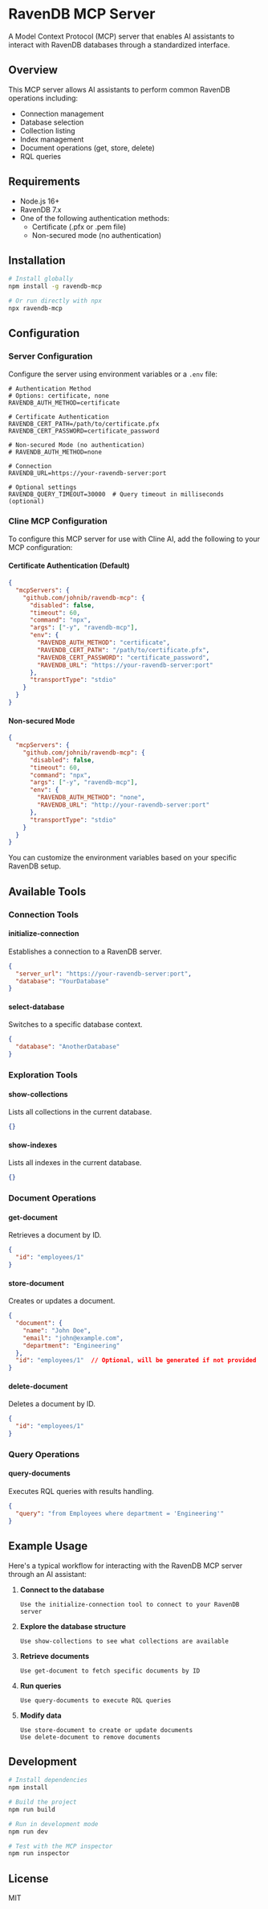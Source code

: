 # RavenDB MCP Server

A Model Context Protocol (MCP) server that enables AI assistants to interact with RavenDB databases through a standardized interface.

## Overview

This MCP server allows AI assistants to perform common RavenDB operations including:

- Connection management
- Database selection
- Collection listing
- Index management
- Document operations (get, store, delete)
- RQL queries

## Requirements

- Node.js 16+
- RavenDB 7.x
- One of the following authentication methods:
  - Certificate (.pfx or .pem file)
  - Non-secured mode (no authentication)

## Installation

```bash
# Install globally
npm install -g ravendb-mcp

# Or run directly with npx
npx ravendb-mcp
```

## Configuration

### Server Configuration

Configure the server using environment variables or a `.env` file:

```
# Authentication Method
# Options: certificate, none
RAVENDB_AUTH_METHOD=certificate

# Certificate Authentication
RAVENDB_CERT_PATH=/path/to/certificate.pfx
RAVENDB_CERT_PASSWORD=certificate_password

# Non-secured Mode (no authentication)
# RAVENDB_AUTH_METHOD=none

# Connection
RAVENDB_URL=https://your-ravendb-server:port

# Optional settings
RAVENDB_QUERY_TIMEOUT=30000  # Query timeout in milliseconds (optional)
```

### Cline MCP Configuration

To configure this MCP server for use with Cline AI, add the following to your MCP configuration:

#### Certificate Authentication (Default)

```json
{
  "mcpServers": {
    "github.com/johnib/ravendb-mcp": {
      "disabled": false,
      "timeout": 60,
      "command": "npx",
      "args": ["-y", "ravendb-mcp"],
      "env": {
        "RAVENDB_AUTH_METHOD": "certificate",
        "RAVENDB_CERT_PATH": "/path/to/certificate.pfx",
        "RAVENDB_CERT_PASSWORD": "certificate_password",
        "RAVENDB_URL": "https://your-ravendb-server:port"
      },
      "transportType": "stdio"
    }
  }
}
```

#### Non-secured Mode

```json
{
  "mcpServers": {
    "github.com/johnib/ravendb-mcp": {
      "disabled": false,
      "timeout": 60,
      "command": "npx",
      "args": ["-y", "ravendb-mcp"],
      "env": {
        "RAVENDB_AUTH_METHOD": "none",
        "RAVENDB_URL": "http://your-ravendb-server:port"
      },
      "transportType": "stdio"
    }
  }
}
```

You can customize the environment variables based on your specific RavenDB setup.

## Available Tools

### Connection Tools

#### initialize-connection

Establishes a connection to a RavenDB server.

```json
{
  "server_url": "https://your-ravendb-server:port",
  "database": "YourDatabase"
}
```

#### select-database

Switches to a specific database context.

```json
{
  "database": "AnotherDatabase"
}
```

### Exploration Tools

#### show-collections

Lists all collections in the current database.

```json
{}
```

#### show-indexes

Lists all indexes in the current database.

```json
{}
```

### Document Operations

#### get-document

Retrieves a document by ID.

```json
{
  "id": "employees/1"
}
```

#### store-document

Creates or updates a document.

```json
{
  "document": {
    "name": "John Doe",
    "email": "john@example.com",
    "department": "Engineering"
  },
  "id": "employees/1"  // Optional, will be generated if not provided
}
```

#### delete-document

Deletes a document by ID.

```json
{
  "id": "employees/1"
}
```

### Query Operations

#### query-documents

Executes RQL queries with results handling.

```json
{
  "query": "from Employees where department = 'Engineering'"
}
```

## Example Usage

Here's a typical workflow for interacting with the RavenDB MCP server through an AI assistant:

1. **Connect to the database**

   ```
   Use the initialize-connection tool to connect to your RavenDB server
   ```

2. **Explore the database structure**

   ```
   Use show-collections to see what collections are available
   ```

3. **Retrieve documents**

   ```
   Use get-document to fetch specific documents by ID
   ```

4. **Run queries**

   ```
   Use query-documents to execute RQL queries
   ```

5. **Modify data**

   ```
   Use store-document to create or update documents
   Use delete-document to remove documents
   ```

## Development

```bash
# Install dependencies
npm install

# Build the project
npm run build

# Run in development mode
npm run dev

# Test with the MCP inspector
npm run inspector
```

## License

MIT
